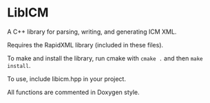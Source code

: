 # LibICM 

A C++ library for parsing, writing, and generating ICM XML. 

Requires the RapidXML library (included in these files).

To make and install the library, run cmake with `cmake .` and then `make install`.

To use, include libicm.hpp in your project.

All functions are commented in Doxygen style.